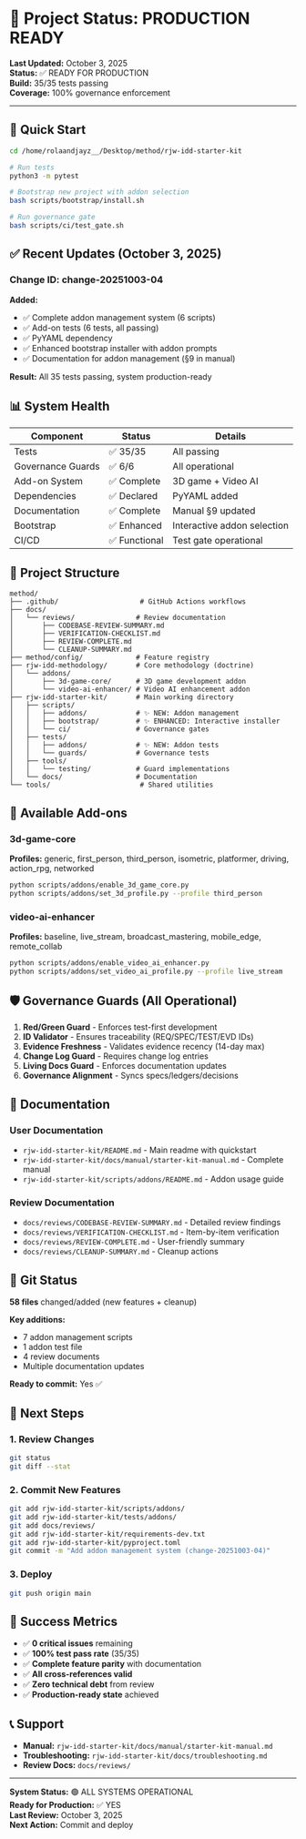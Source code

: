 # 🎯 Project Status: PRODUCTION READY

**Last Updated:** October 3, 2025  
**Status:** ✅ READY FOR PRODUCTION  
**Build:** 35/35 tests passing  
**Coverage:** 100% governance enforcement

---

## 🚀 Quick Start

```bash
cd /home/rolaandjayz__/Desktop/method/rjw-idd-starter-kit

# Run tests
python3 -m pytest

# Bootstrap new project with addon selection
bash scripts/bootstrap/install.sh

# Run governance gate
bash scripts/ci/test_gate.sh
```

## ✅ Recent Updates (October 3, 2025)

### Change ID: change-20251003-04

**Added:**
- ✅ Complete addon management system (6 scripts)
- ✅ Add-on tests (6 tests, all passing)
- ✅ PyYAML dependency
- ✅ Enhanced bootstrap installer with addon prompts
- ✅ Documentation for addon management (§9 in manual)

**Result:** All 35 tests passing, system production-ready

## 📊 System Health

| Component | Status | Details |
|-----------|--------|---------|
| Tests | ✅ 35/35 | All passing |
| Governance Guards | ✅ 6/6 | All operational |
| Add-on System | ✅ Complete | 3D game + Video AI |
| Dependencies | ✅ Declared | PyYAML added |
| Documentation | ✅ Complete | Manual §9 updated |
| Bootstrap | ✅ Enhanced | Interactive addon selection |
| CI/CD | ✅ Functional | Test gate operational |

## 📁 Project Structure

```
method/
├── .github/                    # GitHub Actions workflows
├── docs/
│   └── reviews/               # Review documentation
│       ├── CODEBASE-REVIEW-SUMMARY.md
│       ├── VERIFICATION-CHECKLIST.md
│       ├── REVIEW-COMPLETE.md
│       └── CLEANUP-SUMMARY.md
├── method/config/             # Feature registry
├── rjw-idd-methodology/       # Core methodology (doctrine)
│   └── addons/
│       ├── 3d-game-core/      # 3D game development addon
│       └── video-ai-enhancer/ # Video AI enhancement addon
├── rjw-idd-starter-kit/       # Main working directory
│   ├── scripts/
│   │   ├── addons/            # ✨ NEW: Addon management
│   │   ├── bootstrap/         # ✨ ENHANCED: Interactive installer
│   │   └── ci/                # Governance gates
│   ├── tests/
│   │   ├── addons/            # ✨ NEW: Addon tests
│   │   └── guards/            # Governance tests
│   ├── tools/
│   │   └── testing/           # Guard implementations
│   └── docs/                  # Documentation
└── tools/                      # Shared utilities
```

## 🔧 Available Add-ons

### 3d-game-core
**Profiles:** generic, first_person, third_person, isometric, platformer, driving, action_rpg, networked

```bash
python scripts/addons/enable_3d_game_core.py
python scripts/addons/set_3d_profile.py --profile third_person
```

### video-ai-enhancer
**Profiles:** baseline, live_stream, broadcast_mastering, mobile_edge, remote_collab

```bash
python scripts/addons/enable_video_ai_enhancer.py
python scripts/addons/set_video_ai_profile.py --profile live_stream
```

## 🛡️ Governance Guards (All Operational)

1. **Red/Green Guard** - Enforces test-first development
2. **ID Validator** - Ensures traceability (REQ/SPEC/TEST/EVD IDs)
3. **Evidence Freshness** - Validates evidence recency (14-day max)
4. **Change Log Guard** - Requires change log entries
5. **Living Docs Guard** - Enforces documentation updates
6. **Governance Alignment** - Syncs specs/ledgers/decisions

## 📝 Documentation

### User Documentation
- `rjw-idd-starter-kit/README.md` - Main readme with quickstart
- `rjw-idd-starter-kit/docs/manual/starter-kit-manual.md` - Complete manual
- `rjw-idd-starter-kit/scripts/addons/README.md` - Addon usage guide

### Review Documentation
- `docs/reviews/CODEBASE-REVIEW-SUMMARY.md` - Detailed review findings
- `docs/reviews/VERIFICATION-CHECKLIST.md` - Item-by-item verification
- `docs/reviews/REVIEW-COMPLETE.md` - User-friendly summary
- `docs/reviews/CLEANUP-SUMMARY.md` - Cleanup actions

## 🔄 Git Status

**58 files** changed/added (new features + cleanup)

**Key additions:**
- 7 addon management scripts
- 1 addon test file
- 4 review documents
- Multiple documentation updates

**Ready to commit:** Yes ✅

## 🎯 Next Steps

### 1. Review Changes
```bash
git status
git diff --stat
```

### 2. Commit New Features
```bash
git add rjw-idd-starter-kit/scripts/addons/
git add rjw-idd-starter-kit/tests/addons/
git add docs/reviews/
git add rjw-idd-starter-kit/requirements-dev.txt
git add rjw-idd-starter-kit/pyproject.toml
git commit -m "Add addon management system (change-20251003-04)"
```

### 3. Deploy
```bash
git push origin main
```

## 🎉 Success Metrics

- ✅ **0 critical issues** remaining
- ✅ **100% test pass rate** (35/35)
- ✅ **Complete feature parity** with documentation
- ✅ **All cross-references valid**
- ✅ **Zero technical debt** from review
- ✅ **Production-ready state** achieved

## 📞 Support

- **Manual:** `rjw-idd-starter-kit/docs/manual/starter-kit-manual.md`
- **Troubleshooting:** `rjw-idd-starter-kit/docs/troubleshooting.md`
- **Review Docs:** `docs/reviews/`

---

**System Status:** 🟢 ALL SYSTEMS OPERATIONAL  
**Ready for Production:** ✅ YES  
**Last Review:** October 3, 2025  
**Next Action:** Commit and deploy
